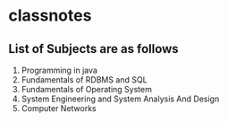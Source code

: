 # classnotes
## List of Subjects are as follows

1. Programming in java
2. Fundamentals of RDBMS and SQL
3. Fundamentals of Operating System
4. System Engineering and System Analysis And Design
5. Computer Networks
